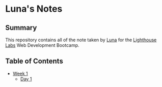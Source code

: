 # Luna's Notes
## Summary
This repository contains all of the note taken by [Luna](https://github.com/lunamoonmoon) for the [Lighthouse Labs](https://www.google.com/search?gs_ssp=eJzj4tVP1zc0TCqJN00rKM9RYDRgdGDw4s_JTM8oycgvLU5VyElMKgYAw1ILSw&q=lighthouse+labs&rlz=1C5CHFA_enCA1058CA1059&oq=lighthou&aqs=chrome.2.69i65j69i57j46i199i433i465i512j35i39i650j46i340i433i512j46i131i175i199i433i512j69i65j69i60.3349j0j7&sourceid=chrome&ie=UTF-8) Web Development Bootcamp.
## Table of Contents
* [Week 1](/Week_!)
  * [Day 1](/Week_1/Day_1/)